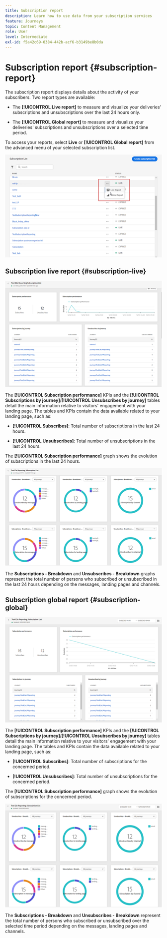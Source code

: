 ```yaml
---
title: Subscription report
description: Learn how to use data from your subscription services
feature: Journeys
topic: Content Management
role: User
level: Intermediate
exl-id: f5a42c69-0384-442b-acf6-b3149be8b0da
---
```

# Subscription report {#subscription-report}

The subscription report displays details about the activity of your subscribers. Two report types are available:

* The **[!UICONTROL Live report]** to measure and visualize your deliveries' subscriptions and unsubscriptions over the last 24 hours only.

* The **[!UICONTROL Global report]** to measure and visualize your deliveries' subscriptions and unsubscriptions over a selected time period.

To access your reports, select **Live** or **[!UICONTROL Global report]** from the advanced menu of your selected subscription list.

![](../assets/subscription_report_6.png)

## Subscription live report {#subscription-live}

![](../assets/subscription_report_3.png)

The **[!UICONTROL Subscription performance]** KPIs and the **[!UICONTROL Subscriptions by journey]**/**[!UICONTROL Unsubscribes by journey]** tables detail the main information relative to visitors' engagement with your landing page. The tables and KPIs contain the data available related to your landing page, such as:

* **[!UICONTROL Subscribes]**: Total number of subscriptions in the last 24 hours.

* **[!UICONTROL Unsubscribes]**: Total number of unsubscriptions in the last 24 hours.

The **[!UICONTROL Subscription performance]** graph shows the evolution of subscriptions in the last 24 hours.

![](../assets/subscription_report_4.png)

The **Subscriptions - Breakdown** and **Unsubscribes - Breakdown** graphs represent the total number of persons who subscribed or unsubscribed in the last 24 hours depending on the messages, landing pages and channels.

## Subscription global report {#subscription-global}

![](../assets/subscription_report_1.png)

The **[!UICONTROL Subscription performance]** KPIs and the **[!UICONTROL Subscriptions by journey]**/**[!UICONTROL Unsubscribes by journey]** tables detail the main information relative to your visitors' engagement with your landing page. The tables and KPIs contain the data available related to your landing page, such as:

* **[!UICONTROL Subscribes]**: Total number of subscriptions for the concerned period.

* **[!UICONTROL Unsubscribes]**: Total number of unsubscriptions for the concerned period.

The **[!UICONTROL Subscription performance]** graph shows the evolution of subscriptions for the concerned period.

![](../assets/subscription_report_2.png)

The **Subscriptions - Breakdown** and **Unsubscribes - Breakdown** represent the total number of persons who subscribed or unsubscribed over the selected time period depending on the messages, landing pages and channels.
